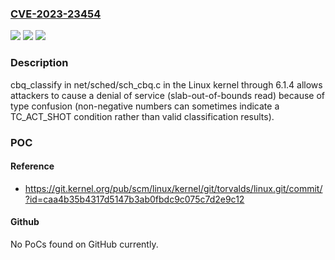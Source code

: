 ### [CVE-2023-23454](https://cve.mitre.org/cgi-bin/cvename.cgi?name=CVE-2023-23454)
![](https://img.shields.io/static/v1?label=Product&message=n%2Fa&color=blue)
![](https://img.shields.io/static/v1?label=Version&message=n%2Fa&color=blue)
![](https://img.shields.io/static/v1?label=Vulnerability&message=n%2Fa&color=brighgreen)

### Description

cbq_classify in net/sched/sch_cbq.c in the Linux kernel through 6.1.4 allows attackers to cause a denial of service (slab-out-of-bounds read) because of type confusion (non-negative numbers can sometimes indicate a TC_ACT_SHOT condition rather than valid classification results).

### POC

#### Reference
- https://git.kernel.org/pub/scm/linux/kernel/git/torvalds/linux.git/commit/?id=caa4b35b4317d5147b3ab0fbdc9c075c7d2e9c12

#### Github
No PoCs found on GitHub currently.

